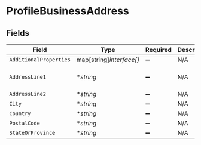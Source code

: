 # ProfileBusinessAddress


## Fields

| Field                    | Type                     | Required                 | Description              | Example                  |
| ------------------------ | ------------------------ | ------------------------ | ------------------------ | ------------------------ |
| `AdditionalProperties`   | map[string]*interface{}* | :heavy_minus_sign:       | N/A                      |                          |
| `AddressLine1`           | **string*                | :heavy_minus_sign:       | N/A                      | 123 Main Street          |
| `AddressLine2`           | **string*                | :heavy_minus_sign:       | N/A                      | Apt 302                  |
| `City`                   | **string*                | :heavy_minus_sign:       | N/A                      | Boulder                  |
| `Country`                | **string*                | :heavy_minus_sign:       | N/A                      | US                       |
| `PostalCode`             | **string*                | :heavy_minus_sign:       | N/A                      | 80301                    |
| `StateOrProvince`        | **string*                | :heavy_minus_sign:       | N/A                      | CO                       |